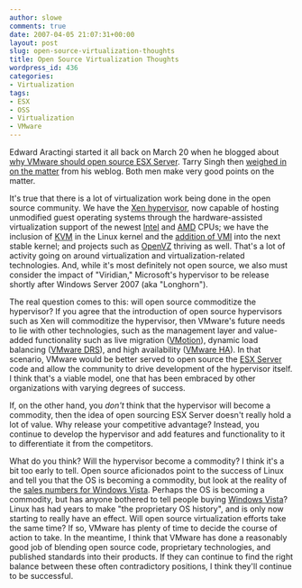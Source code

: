 ```yaml
---
author: slowe
comments: true
date: 2007-04-05 21:07:31+00:00
layout: post
slug: open-source-virtualization-thoughts
title: Open Source Virtualization Thoughts
wordpress_id: 436
categories:
- Virtualization
tags:
- ESX
- OSS
- Virtualization
- VMware
---
```


Edward Aractingi started it all back on March 20 when he blogged about [why VMware should open source ESX Server](http://edward.aractingi.net/blog/archives/2007/03/why_should_vmware.html). Tarry Singh then [weighed in on the matter](http://tarrysingh.blogspot.com/2007/03/should-vmware-open-source-esx-server.html) from his weblog. Both men make very good points on the matter.

It's true that there is a lot of virtualization work being done in the open source community. We have the [Xen hypervisor](http://www.cl.cam.ac.uk/research/srg/netos/xen/), now capable of hosting unmodified guest operating systems through the hardware-assisted virtualization support of the newest [Intel](http://www.intel.com/) and [AMD](http://www.amd.com/) CPUs; we have the inclusion of [KVM](http://kvm.qumranet.com/kvmwiki) in the Linux kernel and the [addition of VMI](http://www.eweek.com/article2/0,1895,2107818,00.asp) into the next stable kernel; and projects such as [OpenVZ](http://openvz.org/) thriving as well. That's a lot of activity going on around virtualization and virtualization-related technologies. And, while it's most definitely not open source, we also must consider the impact of "Viridian," Microsoft's hypervisor to be release shortly after Windows Server 2007 (aka "Longhorn").

The real question comes to this: will open source commoditize the hypervisor? If you agree that the introduction of open source hypervisors such as Xen will commoditize the hypervisor, then VMware's future needs to lie with other technologies, such as the management layer and value-added functionality such as live migration ([VMotion](http://www.vmware.com/products/vi/vc/vmotion.html)), dynamic load balancing ([VMware DRS](http://www.vmware.com/products/vi/vc/drs.html)), and high availability ([VMware HA](http://www.vmware.com/products/vi/vc/ha.html)). In that scenario, VMware would be better served to open source the [ESX Server](http://www.vmware.com/products/vi/esx/) code and allow the community to drive development of the hypervisor itself. I think that's a viable model, one that has been embraced by other organizations with varying degrees of success.

If, on the other hand, you _don't_ think that the hypervisor will become a commodity, then the idea of open sourcing ESX Server doesn't really hold a lot of value. Why release your competitive advantage? Instead, you continue to develop the hypervisor and add features and functionality to it to differentiate it from the competitors.

What do you think? Will the hypervisor become a commodity? I think it's a bit too early to tell. Open source aficionados point to the success of Linux and tell you that the OS is becoming a commodity, but look at the reality of the [sales numbers for Windows Vista](http://www.microsoft.com/presspass/features/2007/mar07/03-26VistaDebut.mspx). Perhaps the OS is becoming a commodity, but has anyone bothered to tell people buying [Windows Vista](http://www.microsoft.com/windows/products/windowsvista/default.mspx)? Linux has had years to make "the proprietary OS history", and is only now starting to really have an effect. Will open source virtualization efforts take the same time? If so, VMware has plenty of time to decide the course of action to take. In the meantime, I think that VMware has done a reasonably good job of blending open source code, proprietary technologies, and published standards into their products. If they can continue to find the right balance between these often contradictory positions, I think they'll continue to be successful.
